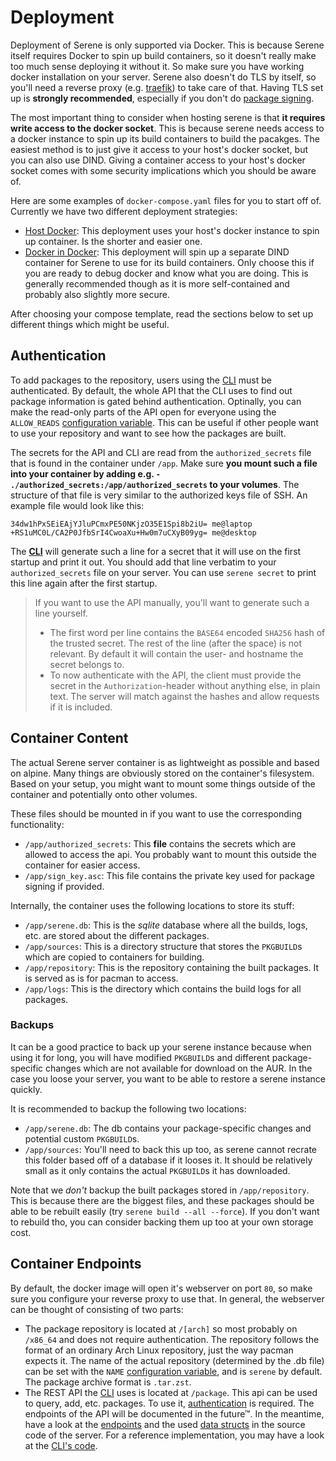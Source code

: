 # Deployment
Deployment of Serene is only supported via Docker. This is because Serene itself requires Docker to spin up build containers, so it doesn't really make too much sense deploying it without it. So make sure you have working docker installation on your server. Serene also doesn't do TLS by itself, so you'll need a reverse proxy (e.g. [traefik](https://github.com/traefik/traefik)) to take care of that. Having TLS set up is **strongly recommended**, especially if you don't do [package signing](../configuration/package-signing.md).

The most important thing to consider when hosting serene is that **it requires write access to the docker socket**. This is because serene needs access to a docker instance to spin up its build containers to build the pacakges. The easiest method is to just give it access to your host's docker socket, but you can also use DIND. Giving a container access to your host's docker socket comes with some security implications which you should be aware of.

Here are some examples of `docker-compose.yaml` files for you to start off of. Currently we have two different deployment strategies:
- [Host Docker](./host-docker.md): This deployment uses your host's docker instance to spin up container. Is the shorter and easier one.
- [Docker in Docker](./docker-in-docker.md): This deployment will spin up a separate DIND container for Serene to use for its build containers. Only choose this if you are ready to debug docker and know what you are doing. This is generally recommended though as it is more self-contained and probably also slightly more secure.

After choosing your compose template, read the sections below to set up different things which might be useful.

## Authentication
To add packages to the repository, users using the [CLI](../usage/cli.md) must be authenticated. By default, the whole API that the CLI uses to find out package information is gated behind authentication. Optinally, you can make the read-only parts of the API open for everyone using the `ALLOW_READS` [configuration variable](../configuration/readme.md). This can be useful if other people want to use your repository and want to see how the packages are built.

The secrets for the API and CLI are read from the `authorized_secrets` file that is found in the container under `/app`. Make sure **you mount such a file into your container by adding e.g. `- ./authorized_secrets:/app/authorized_secrets` to your volumes**. The structure of that file is very similar to the authorized keys file of SSH. An example file would look like this:
```
34dw1hPxSEiEAjYJluPCmxPE50NKjzO35E1Spi8b2iU= me@laptop
+RS1uMC0L/CA2P0JfbSrI4CwoaXu+Hw0m7uCXyB09yg= me@desktop
```

The **[CLI](../usage/cli.md)** will generate such a line for a secret that it will use on the first startup and print it out. You should add that line verbatim to your `authorized_secrets` file on your server. You can use `serene secret` to print this line again after the first startup.

> If you want to use the API manually, you'll want to generate such a line yourself.
> - The first word per line contains the `BASE64` encoded `SHA256` hash of the trusted secret. The rest of the line (after the space) is not relevant. By default it will contain the user- and hostname the secret belongs to.
> - To now authenticate with the API, the client must provide the secret in the `Authorization`-header without anything else, in plain text. The server will match against the hashes and allow requests if it is included.

## Container Content
The actual Serene server container is as lightweight as possible and based on alpine. Many things are obviously stored on the container's filesystem. Based on your setup, you might want to mount some things outside of the container and potentially onto other volumes.

These files should be mounted in if you want to use the corresponding functionality:
- `/app/authorized_secrets`: This **file** contains the secrets which are allowed to access the api. You probably want to mount this outside the container for easier access.
- `/app/sign_key.asc`: This file contains the private key used for package signing if provided.

Internally, the container uses the following locations to store its stuff:
- `/app/serene.db`: This is the *sqlite* database where all the builds, logs, etc. are stored about the different packages.
- `/app/sources`: This is a directory structure that stores the `PKGBUILD`s which are copied to containers for building.
- `/app/repository`: This is the repository containing the built packages. It is served as is for pacman to access.
- `/app/logs`: This is the directory which contains the build logs for all packages.

### Backups
It can be a good practice to back up your serene instance because when using it for long, you will have modified `PKGBUILD`s and different package-specific changes which are not available for download on the AUR. In the case you loose your server, you want to be able to restore a serene instance quickly.

It is recommended to backup the following two locations:
- `/app/serene.db`: The db contains your package-specific changes and potential custom `PKGBUILD`s.
- `/app/sources`: You'll need to back this up too, as serene cannot recrate this folder based off of a database if it looses it. It should be relatively small as it only contains the actual `PKGBUILD`s it has downloaded.

Note that we _don't_ backup the built packages stored in `/app/repository`. This is because there are the biggest files, and these packages should be able to be rebuilt easily (try `serene build --all --force`). If you don't want to rebuild tho, you can consider backing them up too at your own storage cost.

## Container Endpoints
By default, the docker image will open it's webserver on port `80`, so make sure you configure your reverse proxy to use that. In general, the webserver can be thought of consisting of two parts:
- The package repository is located at `/[arch]` so most probably on `/x86_64` and does not require authentication. The repository follows the format of an ordinary Arch Linux repository, just the way pacman expects it. The name of the actual repository (determined by the .db file) can be set with the `NAME` [configuration variable](../configuration/readme.md), and is `serene` by default. The package archive format is `.tar.zst`.
- The REST API the [CLI](../usage/cli.md) uses is located at `/package`. This api can be used to query, add, etc. packages. To use it, [authentication](#authentication) is required. The endpoints of the API will be documented in the future™. In the meantime, have a look at the [endpoints](https://github.com/VirtCode/serene-aur/tree/main/server/src/web/mod.rs) and the used [data structs](https://github.com/VirtCode/serene-aur/tree/main/server/data/src) in the source code of the server. For a reference implementation, you may have a look at the [CLI's code](https://github.com/VirtCode/serene-aur/tree/main/cli/src/web/requests.rs).
